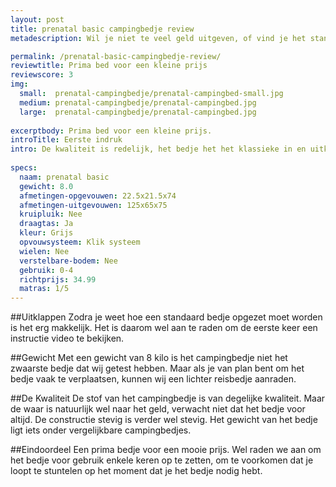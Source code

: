 ```yaml
---
layout: post
title: prenatal basic campingbedje review
metadescription: Wil je niet te veel geld uitgeven, of vind je het standaard campingbedje goed genoeg? Dan is het prenatal campingbedje een prima keuze.

permalink: /prenatal-basic-campingbedje-review/
reviewtitle: Prima bed voor een kleine prijs
reviewscore: 3
img:
  small:  prenatal-campingbedje/prenatal-campingbed-small.jpg
  medium: prenatal-campingbedje/prenatal-campingbed.jpg
  large:  prenatal-campingbedje/prenatal-campingbed.jpg 
  
excerptbody: Prima bed voor een kleine prijs.
introTitle: Eerste indruk
intro: De kwaliteit is redelijk, het bedje het het klassieke in en uitklap systeem en voldoet aan de basis vereisten; campingbed, een draagtas en een hard matrasje.
       
specs:
  naam: prenatal basic
  gewicht: 8.0
  afmetingen-opgevouwen: 22.5x21.5x74
  afmetingen-uitgevouwen: 125x65x75
  kruipluik: Nee
  draagtas: Ja
  kleur: Grijs
  opvouwsysteem: Klik systeem
  wielen: Nee
  verstelbare-bodem: Nee
  gebruik: 0-4
  richtprijs: 34.99
  matras: 1/5
---
```


##Uitklappen
Zodra je weet hoe een standaard bedje opgezet moet worden is het erg makkelijk. Het is daarom wel aan te raden
om de eerste keer een instructie video te bekijken.

##Gewicht
Met een gewicht van 8 kilo is het campingbedje niet het zwaarste bedje dat wij getest hebben. Maar als je van plan bent om het bedje vaak te verplaatsen, kunnen wij een lichter reisbedje aanraden.

##De Kwaliteit
De stof van het campingbedje is van degelijke kwaliteit. Maar de waar is natuurlijk wel naar het geld, verwacht niet dat het bedje voor altijd. De constructie stevig is verder wel stevig. Het gewicht van het bedje ligt iets onder vergelijkbare campingbedjes.

##Eindoordeel
Een prima bedje voor een mooie prijs. Wel raden we aan om het bedje voor gebruik enkele keren op te zetten, om te voorkomen dat je loopt te stuntelen op het moment dat je het bedje nodig hebt.